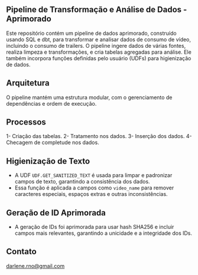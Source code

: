 ## Pipeline de Transformação e Análise de Dados - Aprimorado

Este repositório contém um pipeline de dados aprimorado, construído usando SQL e dbt, para transformar e analisar dados de consumo de vídeo, incluindo o consumo de trailers. O pipeline ingere dados de várias fontes, realiza limpeza e transformações, e cria tabelas agregadas para análise. Ele também incorpora funções definidas pelo usuário (UDFs) para higienização de dados.

## Arquitetura

O pipeline mantém uma estrutura modular, com o gerenciamento de dependências e ordem de execução.

## Processos
1- Criação das tabelas.
2- Tratamento nos dados.
3- Inserção dos dados.
4- Checagem de completude nos dados.


## Higienização de Texto

* A UDF `UDF.GET_SANITIZED_TEXT` é usada para limpar e padronizar campos de texto, garantindo a consistência dos dados.
* Essa função é aplicada a campos como `video_name` para remover caracteres especiais, espaços extras e outras inconsistências.

## Geração de ID Aprimorada

* A geração de IDs foi aprimorada para usar hash SHA256 e incluir campos mais relevantes, garantindo a unicidade e a integridade dos IDs.

## Contato
darlene.rno@gmail.com
